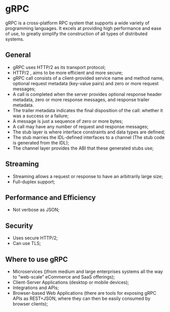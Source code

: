 # gRPC

gRPC is a cross-platform RPC system that supports a wide variety of programming languages. It excels at providing high performance and ease of use, to greatly simplify the construction of all types of
distributed systems.

## General

- gRPC uses HTTP/2 as its transport protocol;
- HTTP/2 , aims to be more efficient and more secure;
- gRPC call consists of a client-provided service name and method name, optional request metadata (key-value pairs) and zero or more request messages;
- A call is completed when the server provides optional response header metadata, zero or more response messages, and response trailer metadata. 
- The trailer metadata indicates the final disposition of the call: whether it was a success or a failure;
- A message is just a sequence of zero or more bytes;
- A call may have any number of request and response messages;
- The stub layer is where interface constraints and data types are defined;
- The stub marries the IDL-defined interfaces to a channel (The stub code is generated from the IDL); 
- The channel layer provides the ABI that these generated stubs use;

## Streaming

- Streaming allows a request or response to have an arbitrarily large size;
- Full-duplex support; 

## Performance and Efficiency

- Not verbose as JSON;

## Security

- Uses secure HTTP/2;
- Can use TLS;

## Where to use gRPC

- Microservices ()from medium and large enterprises systems all the way to “web-scale” eCommerce and SaaS offerings);
- Client-Server Applications (desktop or mobile devices); 
- Integrations and APIs;
- Browser-based Web Applications (there are tools for exposing gRPC APIs as REST+JSON, where they can then be easily consumed by browser clients);